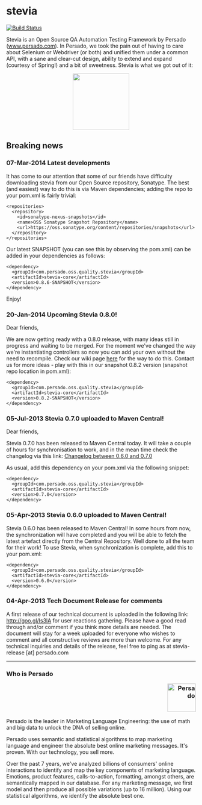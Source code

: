 stevia
======
[![Build Status](https://travis-ci.org/persado/stevia.png?branch=master)](https://travis-ci.org/persado/stevia) 

Stevia is an Open Source QA Automation Testing Framework by Persado (www.persado.com). In Persado, we took the pain out of having to care about Selenium or Webdriver (or both) and unified them under a common API, with a sane and clear-cut design, ability to extend and expand (courtesy of Spring!) and a bit of sweetness. Stevia is what we got out of it: 

<p align="center"><img src="https://raw.github.com/persado/stevia/master/doc/stevia-logo.png" width="150"> </p>

## Breaking news

### 07-Mar-2014 Latest developments

It has come to our attention that some of our friends have difficulty downloading stevia from our Open Source repository, Sonatype. The best (and easiest) way to do this is via Maven dependencies; adding the repo to your pom.xml is fairly trivial:

```
<repositories>
  <repository>
    <id>sonatype-nexus-snapshots</id>
    <name>OSS Sonatype Snapshot Repository</name>
    <url>https://oss.sonatype.org/content/repositories/snapshots</url>
  </repository>
</repositories>	
```

Our latest SNAPSHOT (you can see this by observing the pom.xml) can be added in your dependencies as follows:
```
<dependency>
  <groupId>com.persado.oss.quality.stevia</groupId>
  <artifactId>stevia-core</artifactId>
  <version>0.8.6-SNAPSHOT</version>
</dependency>
```

Enjoy!


### 20-Jan-2014 Upcoming Stevia 0.8.0!
Dear friends, 

We are now getting ready with a 0.8.0 release, with many ideas still in progress and waiting to be merged. For the moment we've changed the way we're instantiating controllers so now you can add your own without the need to recompile. Check our wiki page [here](https://github.com/persado/stevia/wiki/Extending-web-controller-support) for the way to do this. Contact us for more ideas - play with this in our snapshot 0.8.2 version (snapshot repo location in pom.xml):

```
<dependency>
  <groupId>com.persado.oss.quality.stevia</groupId>
  <artifactId>stevia-core</artifactId>
  <version>0.8.2-SNAPSHOT</version>
</dependency>
```

### 05-Jul-2013 Stevia 0.7.0 uploaded to Maven Central!
Dear friends,

Stevia 0.7.0 has been released to Maven Central today. It will take a couple of hours for synchronisation to work, and in the mean time check the changelog via this link: <a href="https://github.com/persado/stevia/compare/stevia-core-0.6.0...stevia-core-0.7.0">Changelog between 0.6.0 and 0.7.0</a>

As usual, add this dependency on your pom.xml via the following snippet:

```
<dependency>
  <groupId>com.persado.oss.quality.stevia</groupId>
  <artifactId>stevia-core</artifactId>
  <version>0.7.0</version>
</dependency>
```


### 05-Apr-2013 Stevia 0.6.0 uploaded to Maven Central!
Stevia 0.6.0 has been released to Maven Central! In some hours from now, the synchronization will have completed and you will be able to fetch the latest artefact directly from the Central Repository. Well done to all the team for their work!
To use Stevia, when synchronization is complete, add this to your pom.xml:

```
<dependency>
  <groupId>com.persado.oss.quality.stevia</groupId>
  <artifactId>stevia-core</artifactId>
  <version>0.6.0</version>
</dependency>
```

### 04-Apr-2013 Tech Document Release for comments
A first release of our technical document is uploaded in the following link: http://goo.gl/Is3lA for user reactions gathering. Please have a good read through and/or comment if you think more details are needed.  The document will stay for a week uploaded for everyone who wishes to comment and all constructive reviews are more than welcome. For any technical inquiries and details of the release, feel free to ping as at stevia-release [at] persado.com

* * *

### Who is Persado <p align="right"><img alt="Persado" width="75" src="http://www.persado.com/templates/youandigraphics/images/logo.png"></p>
Persado is the leader in Marketing Language Engineering: the use of math and big data to unlock the DNA of selling online. 

Persado uses semantic and statistical algorithms to map marketing language and engineer the absolute best online marketing messages. It's proven. With our technology, you sell more. 

Over the past 7 years, we've analyzed billions of consumers' online interactions to identify and map the key components of marketing language. Emotions, product features, calls-to-action, formatting, amongst others, are semantically mapped in our database. For any marketing message, we first model and then produce all possible variations (up to 16 million). Using our statistical algorithms, we identify the absolute best one.




